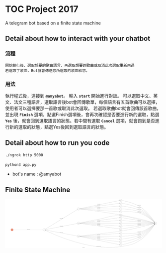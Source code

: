 # TOC Project 2017

A telegram bot based on a finite state machine

## Detail about how to interact with your chatbot
### 流程
	開始執行後，選取想要的歌曲語言，再選取想要的歌曲或取消此次選取重新來過
	若選取了歌曲，Bot就會傳送您所選取的歌曲給您。
### 用法
執行程式後，連接到 **`@amyabot`**。
輸入 **`start`** 開始進行對談。
可以選取中文、英文、法文三種語言，選取語言後bot會回傳歌單，每個語言有五首歌曲可以選擇，使用者可以選擇要那一首歌或取消此次選取。
若選取歌曲bot就會回傳該首歌曲，並出現 **`Finish`** 選項，點選Finish選項後，會再次確認是否要進行新的選取，點選 **`Yes`** 後，就會回到選取語言的狀態。若中間有選取 **`Cancel`** 選項，就會跑到是否進行新的選取的狀態，點選Yes後回到選取語言的狀態。

## Detail about how to run you code
```sh
./ngrok http 5000
```
```sh
python3 app.py
```
* bot's name : @amyabot


## Finite State Machine
![fsm](./img/show-fsm.png)


